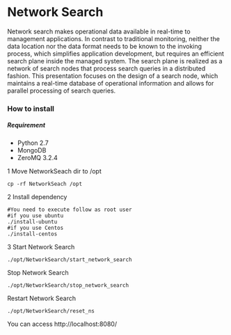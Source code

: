 # Network Search
Network search makes operational data available in real-time to management applications. In contrast to traditional monitoring, neither the data location nor the data format needs to be known to the invoking process, which simplifies application development, but requires an efficient search plane inside the managed system. The search plane is realized as a network of search nodes that process search queries in a distributed fashion. This presentation focuses on the design of a search node, which maintains a real-time database of operational information and allows for parallel processing of search queries.

### How to install
##### Requirement
* Python 2.7
* MongoDB
* ZeroMQ 3.2.4


1 Move NetworkSeach dir to /opt
```
cp -rf NetworkSeach /opt
```
2 Install dependency
```
#You need to execute follow as root user
#if you use ubuntu
./install-ubuntu
#if you use Centos
./install-centos
```
3 Start Network Search
```
./opt/NetworkSearch/start_network_search
```
Stop Network Search
```
./opt/NetworkSearch/stop_network_search
```
Restart Network Search
```
./opt/NetworkSearch/reset_ns
```

You can access http://localhost:8080/
